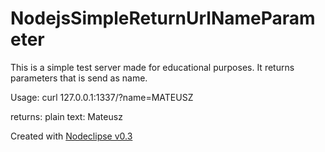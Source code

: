 # NodejsSimpleReturnUrlNameParameter

This is a simple test server made for educational purposes.
It returns parameters that is send as name.

Usage:
curl 127.0.0.1:1337/?name=MATEUSZ

returns:
plain text: Mateusz

Created with [Nodeclipse v0.3](https://github.com/Nodeclipse/nodeclipse-1)   
